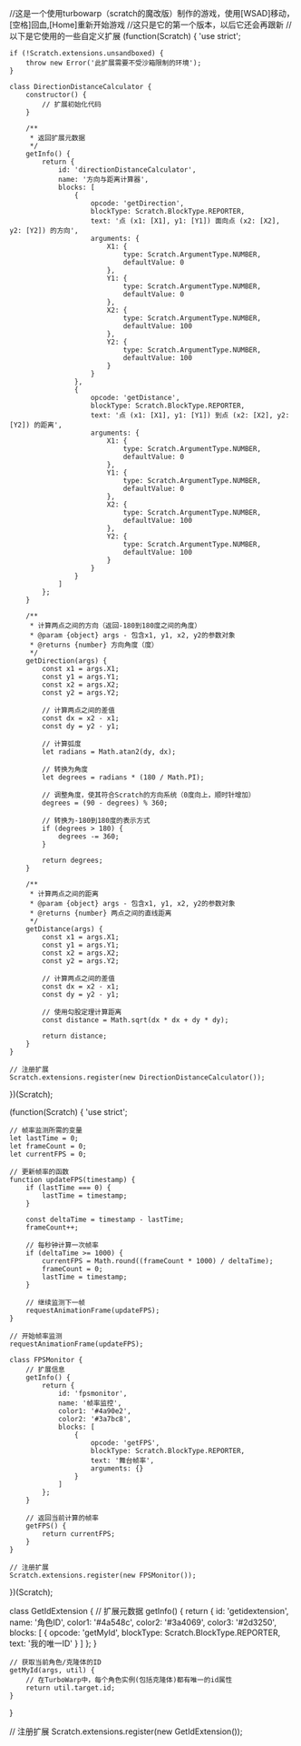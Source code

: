 //这是一个使用turbowarp（scratch的魔改版）制作的游戏，使用[WSAD]移动，[空格]回血,[Home]重新开始游戏
//这只是它的第一个版本，以后它还会再跟新
//以下是它使用的一些自定义扩展
(function(Scratch) {
    'use strict';

    if (!Scratch.extensions.unsandboxed) {
        throw new Error('此扩展需要不受沙箱限制的环境');
    }

    class DirectionDistanceCalculator {
        constructor() {
            // 扩展初始化代码
        }

        /**
         * 返回扩展元数据
         */
        getInfo() {
            return {
                id: 'directionDistanceCalculator',
                name: '方向与距离计算器',
                blocks: [
                    {
                        opcode: 'getDirection',
                        blockType: Scratch.BlockType.REPORTER,
                        text: '点 (x1: [X1], y1: [Y1]) 面向点 (x2: [X2], y2: [Y2]) 的方向',
                        arguments: {
                            X1: {
                                type: Scratch.ArgumentType.NUMBER,
                                defaultValue: 0
                            },
                            Y1: {
                                type: Scratch.ArgumentType.NUMBER,
                                defaultValue: 0
                            },
                            X2: {
                                type: Scratch.ArgumentType.NUMBER,
                                defaultValue: 100
                            },
                            Y2: {
                                type: Scratch.ArgumentType.NUMBER,
                                defaultValue: 100
                            }
                        }
                    },
                    {
                        opcode: 'getDistance',
                        blockType: Scratch.BlockType.REPORTER,
                        text: '点 (x1: [X1], y1: [Y1]) 到点 (x2: [X2], y2: [Y2]) 的距离',
                        arguments: {
                            X1: {
                                type: Scratch.ArgumentType.NUMBER,
                                defaultValue: 0
                            },
                            Y1: {
                                type: Scratch.ArgumentType.NUMBER,
                                defaultValue: 0
                            },
                            X2: {
                                type: Scratch.ArgumentType.NUMBER,
                                defaultValue: 100
                            },
                            Y2: {
                                type: Scratch.ArgumentType.NUMBER,
                                defaultValue: 100
                            }
                        }
                    }
                ]
            };
        }

        /**
         * 计算两点之间的方向（返回-180到180度之间的角度）
         * @param {object} args - 包含x1, y1, x2, y2的参数对象
         * @returns {number} 方向角度（度）
         */
        getDirection(args) {
            const x1 = args.X1;
            const y1 = args.Y1;
            const x2 = args.X2;
            const y2 = args.Y2;

            // 计算两点之间的差值
            const dx = x2 - x1;
            const dy = y2 - y1;

            // 计算弧度
            let radians = Math.atan2(dy, dx);
            
            // 转换为角度
            let degrees = radians * (180 / Math.PI);
            
            // 调整角度，使其符合Scratch的方向系统（0度向上，顺时针增加）
            degrees = (90 - degrees) % 360;
            
            // 转换为-180到180度的表示方式
            if (degrees > 180) {
                degrees -= 360;
            }
            
            return degrees;
        }

        /**
         * 计算两点之间的距离
         * @param {object} args - 包含x1, y1, x2, y2的参数对象
         * @returns {number} 两点之间的直线距离
         */
        getDistance(args) {
            const x1 = args.X1;
            const y1 = args.Y1;
            const x2 = args.X2;
            const y2 = args.Y2;

            // 计算两点之间的差值
            const dx = x2 - x1;
            const dy = y2 - y1;

            // 使用勾股定理计算距离
            const distance = Math.sqrt(dx * dx + dy * dy);
            
            return distance;
        }
    }

    // 注册扩展
    Scratch.extensions.register(new DirectionDistanceCalculator());
})(Scratch);



(function(Scratch) {
    'use strict';

    // 帧率监测所需的变量
    let lastTime = 0;
    let frameCount = 0;
    let currentFPS = 0;

    // 更新帧率的函数
    function updateFPS(timestamp) {
        if (lastTime === 0) {
            lastTime = timestamp;
        }
        
        const deltaTime = timestamp - lastTime;
        frameCount++;
        
        // 每秒钟计算一次帧率
        if (deltaTime >= 1000) {
            currentFPS = Math.round((frameCount * 1000) / deltaTime);
            frameCount = 0;
            lastTime = timestamp;
        }
        
        // 继续监测下一帧
        requestAnimationFrame(updateFPS);
    }

    // 开始帧率监测
    requestAnimationFrame(updateFPS);

    class FPSMonitor {
        // 扩展信息
        getInfo() {
            return {
                id: 'fpsmonitor',
                name: '帧率监控',
                color1: '#4a90e2',
                color2: '#3a7bc8',
                blocks: [
                    {
                        opcode: 'getFPS',
                        blockType: Scratch.BlockType.REPORTER,
                        text: '舞台帧率',
                        arguments: {}
                    }
                ]
            };
        }

        // 返回当前计算的帧率
        getFPS() {
            return currentFPS;
        }
    }

    // 注册扩展
    Scratch.extensions.register(new FPSMonitor());
})(Scratch);





class GetIdExtension {
    // 扩展元数据
    getInfo() {
        return {
            id: 'getidextension',
            name: '角色ID',
            color1: '#4a548c',
            color2: '#3a4069',
            color3: '#2d3250',
            blocks: [
                {
                    opcode: 'getMyId',
                    blockType: Scratch.BlockType.REPORTER,
                    text: '我的唯一ID'
                }
            ]
        };
    }

    // 获取当前角色/克隆体的ID
    getMyId(args, util) {
        // 在TurboWarp中，每个角色实例(包括克隆体)都有唯一的id属性
        return util.target.id;
    }
}

// 注册扩展
Scratch.extensions.register(new GetIdExtension());
